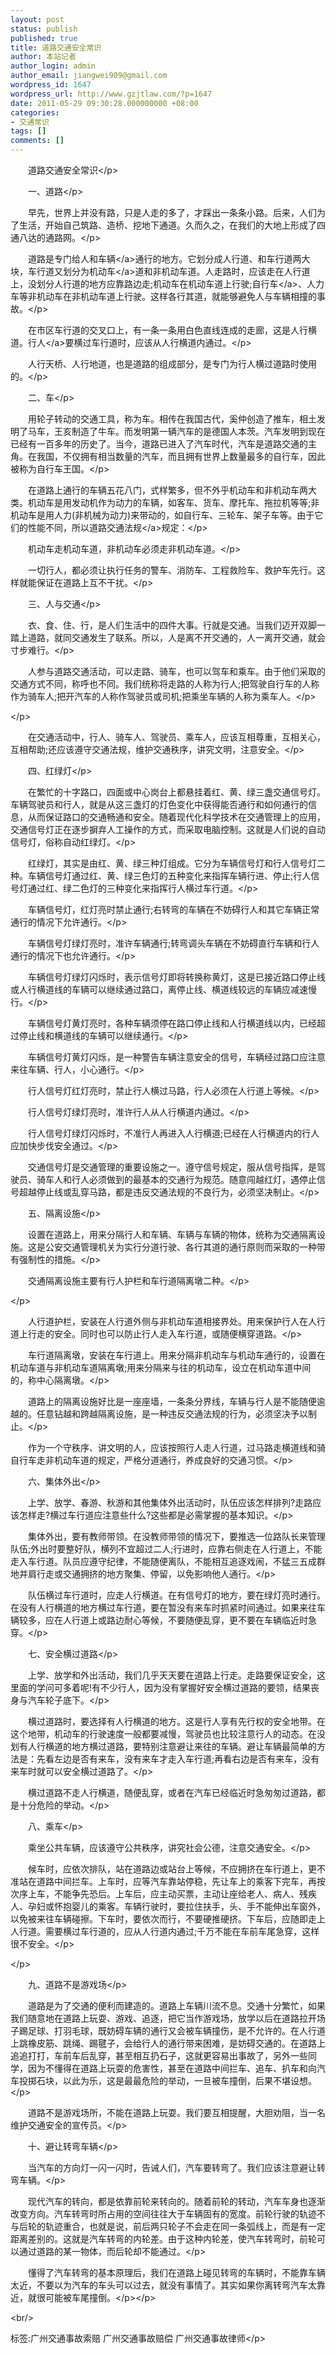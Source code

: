```yaml
---
layout: post
status: publish
published: true
title: 道路交通安全常识
author: 本站记者
author_login: admin
author_email: jiangwei909@gmail.com
wordpress_id: 1647
wordpress_url: http://www.gzjtlaw.com/?p=1647
date: 2011-05-29 09:30:28.000000000 +08:00
categories:
- 交通常识
tags: []
comments: []
---
```

<p><p>　　道路交通安全常识<&#47;p><p>　　一、道路<&#47;p><p>　　早先，世界上并没有路，只是人走的多了，才踩出一条条小路。后来，人们为了生活，开始自己筑路、造桥、挖地下通道。久而久之，在我们的大地上形成了四通八达的通路网。<&#47;p><p>　　道路是专门给人和<a>车辆<&#47;a>通行的地方。它划分成人行道、和车行道两大块，车行道又划分为<a>机动车<&#47;a>道和非机动车道。人走路时，应该走在人行道上，没划分人行道的地方应靠路边走;机动车在机动车道上行驶;<a>自行车<&#47;a>、人力车等非机动车在非机动车道上行驶。这样各行其道，就能够避免人与车辆相撞的事故。<&#47;p><p>　　在市区车行道的交叉口上，有一条一条用白色直线连成的走廊，这是人行横道。<a>行人<&#47;a>要横过车行道时，应该从人行横道内通过。<&#47;p><p>　　人行天桥、人行地道，也是道路的组成部分，是专门为行人横过道路时使用的。<&#47;p><p>　　二、车<&#47;p><p>　　用轮子转动的交通工具，称为车。相传在我国古代，奚仲创造了推车，相土发明了马车，王亥制造了牛车。而发明第一辆汽车的是德国人本茨。汽车发明到现在已经有一百多年的历史了。当今，道路已进入了汽车时代，汽车是道路交通的主角。在我国，不仅拥有相当数量的汽车，而且拥有世界上数量最多的自行车，因此被称为自行车王国。<&#47;p><p>　　在道路上通行的车辆五花八门，式样繁多，但不外乎机动车和非机动车两大类。机动车是用发动机作为动力的车辆，如客车、货车、摩托车、拖拉机等等;非机动车是用人力(非机械为动力)来带动的，如自行车、三轮车、架子车等。由于它们的性能不同，所以道路<a>交通法规<&#47;a>规定：<&#47;p><p>　　机动车走机动车道，非机动车必须走非机动车道。<&#47;p><p>　　一切行人，都必须让执行任务的警车、消防车、工程救险车、救护车先行。这样就能保证在道路上互不干扰。<&#47;p><p>　　三、人与交通<&#47;p><p>　　衣、食、住、行，是人们生活中的四件大事。行就是交通。当我们迈开双脚一踏上道路，就同交通发生了联系。所以，人是离不开交通的，人一离开交通，就会寸步难行。<&#47;p><p>　　人参与道路交通活动，可以走路、骑车，也可以驾车和乘车。由于他们采取的交通方式不同，称呼也不同。我们统称将走路的人称为行人;把驾驶自行车的人称作为骑车人;把开汽车的人称作驾驶员或司机;把乘坐车辆的人称为乘车人。<&#47;p><p><&#47;p><p>　　在交通活动中，行人、骑车人、驾驶员、乘车人，应该互相尊重，互相关心，互相帮助;还应该遵守交通法规，维护交通秩序，讲究文明，注意安全。<&#47;p><p>　　四、红绿灯<&#47;p><p>　　在繁忙的十字路口，四面或中心岗台上都悬挂着红、黄、绿三盏交通信号灯。车辆驾驶员和行人，就是从这三盏灯的灯色变化中获得能否通行和如何通行的信息，从而保证路口的交通畅通和安全。随着现代化科学技术在交通管理上的应用，交通信号灯正在逐步摒弃人工操作的方式，而采取电脑控制。这就是人们说的自动信号灯，俗称自动红绿灯。<&#47;p><p>　　红绿灯，其实是由红、黄、绿三种灯组成。它分为车辆信号灯和行人信号灯二种。车辆信号灯通过红、黄、绿三色灯的五种变化来指挥车辆行进、停止;行人信号灯通过红、绿二色灯的三种变化来指挥行人横过车行道。<&#47;p><p>　　车辆信号灯，红灯亮时禁止通行;右转弯的车辆在不妨碍行人和其它车辆正常通行的情况下允许通行。<&#47;p><p>　　车辆信号灯绿灯亮时，准许车辆通行;转弯调头车辆在不妨碍直行车辆和行人通行的情况下也允许通行。<&#47;p><p>　　车辆信号灯绿灯闪烁时，表示信号灯即将转换称黄灯，这是已接近路口停止线或人行横道线的车辆可以继续通过路口，离停止线、横道线较远的车辆应减速慢行。<&#47;p><p>　　车辆信号灯黄灯亮时，各种车辆须停在路口停止线和人行横道线以内，已经超过停止线和横道线的车辆可以继续通行。<&#47;p><p>　　车辆信号灯黄灯闪烁，是一种警告车辆注意安全的信号，车辆经过路口应注意来往车辆、行人，小心通行。<&#47;p><p>　　行人信号灯红灯亮时，禁止行人横过马路，行人必须在人行道上等候。<&#47;p><p>　　行人信号灯绿灯亮时，准许行人从人行横道内通过。<&#47;p><p>　　行人信号灯绿灯闪烁时，不准行人再进入人行横道;已经在人行横道内的行人应加快步伐安全通过。<&#47;p><p>　　交通信号灯是交通管理的重要设施之一。遵守信号规定，服从信号指挥，是驾驶员、骑车人和行人必须做到的最基本的交通行为规范。随意闯越红灯，遇停止信号超越停止线或乱穿马路，都是违反交通法规的不良行为，必须坚决制止。<&#47;p><p>　　五、隔离设施<&#47;p><p>　　设置在道路上，用来分隔行人和车辆、车辆与车辆的物体，统称为交通隔离设施。这是公安交通管理机关为实行分道行驶、各行其道的通行原则而采取的一种带有强制性的措施。<&#47;p><p>　　交通隔离设施主要有行人护栏和车行道隔离墩二种。<&#47;p><p><&#47;p><p>　　人行道护栏，安装在人行道外侧与非机动车道相接界处。用来保护行人在人行道上行走的安全。同时也可以防止行人走入车行道，或随便横穿道路。<&#47;p><p>　　车行道隔离墩，安装在车行道上。用来分隔非机动车与机动车通行的，设置在机动车道与非机动车道隔离墩;用来分隔来与往的机动车，设立在机动车道中间的，称中心隔离墩。<&#47;p><p>　　道路上的隔离设施好比是一座座墙，一条条分界线，车辆与行人是不能随便逾越的。任意钻越和跨越隔离设施，是一种违反交通法规的行为，必须坚决予以制止。<&#47;p><p>　　作为一个守秩序、讲文明的人，应该按照行人走人行道，过马路走横道线和骑自行车走非机动车道的规定，严格分道通行，养成良好的交通习惯。<&#47;p><p>　　六、集体外出<&#47;p><p>　　上学、放学、春游、秋游和其他集体外出活动时，队伍应该怎样排列?走路应该怎样走?横过车行道应注意些什么?这些都是必需掌握的基本知识。<&#47;p><p>　　集体外出，要有教师带领。在没教师带领的情况下，要推选一位路队长来管理队伍;外出时要整好队，横列不宜超过二人;行进时，应靠右侧走在人行道上，不能走入车行道。队员应遵守纪律，不能随便离队，不能相互追逐戏闹，不猛三五成群地并肩行走或交通拥挤的地方聚集、停留，以免影响他人通行。<&#47;p><p>　　队伍横过车行道时，应走人行横道。在有信号灯的地方，要在绿灯亮时通行。在没有人行横道的地方横过车行道，要在暂没有来车时抓紧时间通过。如果来往车辆较多，应在人行道上或路边耐心等候，不要随便乱穿，更不要在车辆临近时急穿。<&#47;p><p>　　七、安全横过道路<&#47;p><p>　　上学、放学和外出活动，我们几乎天天要在道路上行走。走路要保证安全，这里面的学问可多着呢!有不少行人，因为没有掌握好安全横过道路的要领，结果丧身与汽车轮子底下。<&#47;p><p>　　横过道路时，要选择有人行横道的地方。这是行人享有先行权的安全地带。在这个地带，机动车的行驶速度一般都要减慢，驾驶员也比较注意行人的动态。在没划有人行横道的地方横过道路，要特别注意避让来往的车辆。避让车辆最简单的方法是：先看左边是否有来车，没有来车才走入车行道;再看右边是否有来车，没有来车时就可以安全横过道路了。<&#47;p><p>　　横过道路不走人行横道，随便乱穿，或者在汽车已经临近时急匆匆过道路，都是十分危险的举动。<&#47;p><p>　　八、乘车<&#47;p><p>　　乘坐公共车辆，应该遵守公共秩序，讲究社会公德，注意交通安全。<&#47;p><p>　　候车时，应依次排队，站在道路边或站台上等候，不应拥挤在车行道上，更不准站在道路中间拦车。上车时，应等汽车靠站停稳，先让车上的乘客下完车，再按次序上车，不能争先恐后。上车后，应主动买票，主动让座给老人、病人、残疾人、孕妇或怀抱婴儿的乘客。车辆行驶时，要拉住扶手，头、手不能伸出车窗外，以免被来往车辆碰擦。下车时，要依次而行，不要硬推硬挤。下车后，应随即走上人行道。需要横过车行道的，应从人行道内通过;千万不能在车前车尾急穿，这样很不安全。<&#47;p><p><&#47;p><p>　　九、道路不是游戏场<&#47;p><p>　　道路是为了交通的便利而建造的。道路上车辆川流不息。交通十分繁忙，如果我们随意地在道路上玩耍、游戏、追逐，把它当作游戏场，放学以后在道路拉开场子踢足球、打羽毛球，既妨碍车辆的通行又会被车辆撞伤，是不允许的。在人行道上跳橡皮筋、跳绳、踢毽子，会给行人的通行带来困难，是妨碍交通的。在道路上追追打打，车前车后乱穿，甚至相互扔石子，这就更容易出事故了，另外一些同学，因为不懂得在道路上玩耍的危害性，甚至在道路中间拦车、追车、扒车和向汽车投掷石块，以此为乐，这是最最危险的举动，一旦被车撞倒，后果不堪设想。<&#47;p><p>　　道路不是游戏场所，不能在道路上玩耍。我们要互相提醒，大胆劝阻，当一名维护交通安全的宣传员。<&#47;p><p>　　十、避让转弯车辆<&#47;p><p>　　当汽车的方向灯一闪一闪时，告诫人们，汽车要转弯了。我们应该注意避让转弯车辆。<&#47;p><p>　　现代汽车的转向，都是依靠前轮来转向的。随着前轮的转动，汽车车身也逐渐改变方向。汽车转弯时所占用的空间往往大于车辆固有的宽度。前轮行驶的轨迹不与后轮的轨迹重合，也就是说，前后两只轮子不会走在同一条弧线上，而是有一定距离差别的。这就是汽车转弯的内轮差。由于这种内轮差，使汽车转弯时，前轮可以通过道路的某一物体，而后轮却不能通过。<&#47;p><p>　　懂得了汽车转弯的基本原理后，我们在道路上碰见转弯的车辆时，不能靠车辆太近，不要以为汽车的车头可以过去，就没有事情了。其实如果你离转弯汽车太靠近，就很可能被车尾撞倒。<&#47;p><&#47;p><br&#47;><p>标签:广州交通事故索赔 广州交通事故赔偿 广州交通事故律师<&#47;p>

